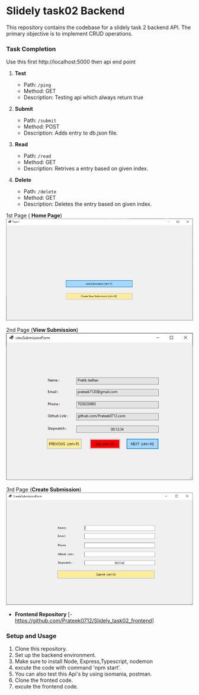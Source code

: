 # Slidely task02  Backend  

This repository contains the codebase for a slidely task 2 backend API. The primary objective is to implement CRUD operations. 

### Task Completion

Use this first http://localhost:5000 then api end point

1. **Test**
   - Path: `/ping`
   - Method: GET
   - Description: Testing api which always return true 

2. **Submit**
   - Path: `/submit`
   - Method: POST
   - Description: Adds entry to db.json file.

3. **Read**
   - Path: `/read`
   - Method: GET
   - Description: Retrives a entry based on given  index.

4. **Delete**
   - Path: `/delete`
   - Method: GET
   - Description: Deletes the entry based on given index.
  
1st Page ( **Home Page**)
![image](./images/Window%20-%20Form1.png)

2nd Page (**View Submission**)
![image](./images/Window%20-%20viewSubmissionForm.png)

3rd Page (**Create Submission**)
![image](./images/Window%20-%20CreateSubmissionForm.png)


 
  - **Frontend Repository**
  [-https://github.com/Prateek0712/Slidely_task02_frontend]

### Setup and Usage

1. Clone this repository.
2. Set up the backend environment.
3. Make sure to install Node, Express,Typescript, nodemon
4. excute the code with command 'npm start'. 
5. You can also test this Api's by using isomania, postman.
4. Clone the fronted code.
5. excute the frontend code.